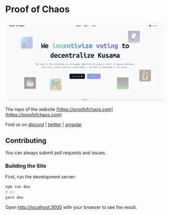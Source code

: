 # Proof of Chaos

![Proof of Chaos Website Screenshot](public/proof-of-chaos.png?raw=true "Proof of Chaos")

The repo of the website [https://proofofchaos.com](https://proofofchaos.com)

Find us on [discord](https://discord.gg/ugE6Brwj22) | [twitter](https://twitter.com/GovPartRewKSM) | [singular](https://singular.app/collections/3208723ec6f65df810-ITEM?page=1&sortBy=priceDescending)
## Contributing

You can always submit pull requests and issues.
### Building the Site

First, run the development server:

```bash
npm run dev
# or
yarn dev
```

Open [http://localhost:3000](http://localhost:3000) with your browser to see the result.